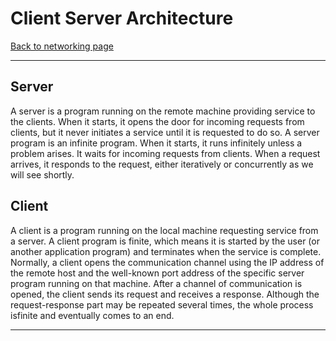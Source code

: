 # Client Server Architecture
[Back to networking page](./index.md)

---

## Server
A server is a program running on the remote machine providing service to the clients. When it starts, it opens the door for incoming requests from clients, but it never initiates a service until it is requested to do so. A server program is an infinite program. When it starts, it runs infinitely unless a problem arises. It waits for incoming requests from clients. When a request arrives, it responds to the request, either iteratively or concurrently as we will see shortly.

## Client
A client is a program running on the local machine requesting service from a server. A client program is finite, which means it is started by the user (or another application program) and terminates when the service is complete. Normally, a client opens the communication channel using the IP address of the remote host and the well-known port address of the specific server program running on that machine. After a channel of communication is opened, the client sends its request and receives a response. Although the request-response part may be repeated several times, the whole process isfinite and eventually comes to an end.

---

